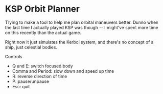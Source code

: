 # KSP Orbit Planner

Trying to make a tool to help me plan orbital maneuvers better. Dunno when the last time I actually
played KSP was though -- I might've spent more time on this recently than the actual game.

Right now it just simulates the Kerbol system, and there's no concept of a ship, just celestial
bodies.

Controls
- Q and E: switch focused body
- Comma and Period: slow down and speed up time
- R: reverse direction of time
- P: pause/unpause
- Esc: quit